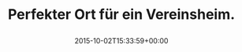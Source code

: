 ---
retweeted: false
source: <a href="http://corebird.baedert.org" rel="nofollow">Corebird</a>
entities:
  user_mentions: []
  urls: []
  symbols: []
  media:
  - expanded_url: https://twitter.com/bascht/status/649970592863682560/photo/1
    indices:
    - '35'
    - '57'
    url: http://t.co/eev82xGo2P
    media_url: http://pbs.twimg.com/media/CQUozwYWIAE7a_f.png
    id_str: '649970590850359297'
    id: '649970590850359297'
    media_url_https: https://pbs.twimg.com/media/CQUozwYWIAE7a_f.png
    sizes:
      medium:
        w: '1200'
        h: '503'
        resize: fit
      large:
        w: '1392'
        h: '584'
        resize: fit
      thumb:
        w: '150'
        h: '150'
        resize: crop
      small:
        w: '680'
        h: '285'
        resize: fit
    type: photo
    display_url: pic.twitter.com/eev82xGo2P
  hashtags: []
display_text_range:
- '0'
- '57'
favorite_count: '3'
id_str: '649970592863682560'
truncated: false
retweet_count: '0'
id: '649970592863682560'
possibly_sensitive: false
created_at: Fri Oct 02 15:33:59 +0000 2015
favorited: false
full_text: Perfekter Ort für ein Vereinsheim.
lang: de
extended_entities:
  media:
  - expanded_url: https://twitter.com/bascht/status/649970592863682560/photo/1
    indices:
    - '35'
    - '57'
    url: http://t.co/eev82xGo2P
    media_url: http://pbs.twimg.com/media/CQUozwYWIAE7a_f.png
    id_str: '649970590850359297'
    id: '649970590850359297'
    media_url_https: https://pbs.twimg.com/media/CQUozwYWIAE7a_f.png
    sizes:
      medium:
        w: '1200'
        h: '503'
        resize: fit
      large:
        w: '1392'
        h: '584'
        resize: fit
      thumb:
        w: '150'
        h: '150'
        resize: crop
      small:
        w: '680'
        h: '285'
        resize: fit
    type: photo
    display_url: pic.twitter.com/eev82xGo2P
tags:
- pesos/twitter
date: '2015-10-02T15:33:59+00:00'
src: https://twitter.com/bascht/status/649970592863682560
original_url: https://twitter.com/bascht/status/649970592863682560
type: twitter_tweet
media_url: https://img.bascht.com/twitter/pbs.twimg.com/media/CQUozwYWIAE7a_f.png
text: Perfekter Ort für ein Vereinsheim.
title: 'Perfekter Ort für ein Vereinsheim.

  '

---